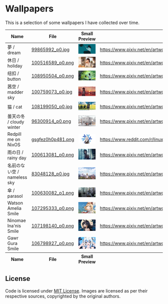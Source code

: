 # Wallpapers

This is a selection of some wallpapers I have collected over time.

<table>
    <thead>
        <tr>
            <th>Name</th>
            <th>File</th>
            <th>Small Preview</th>
            <th>Source</th>
        </tr>
    </thead>
    <tbody>
        <tr>
            <td>夢 / dream</td>
            <td><a href="./99865992_p0.jpg">99865992_p0.jpg</a></td>
            <td><img src="./thumbs/99865992_p0.jpg"></td>
            <td><a href="https://www.pixiv.net/en/artworks/99865992" rel="external nofollow" target="_blank">https://www.pixiv.net/en/artworks/99865992</a></td>
        </tr>
        <tr>
            <td>休日 / holiday</td>
            <td><a href="./100516589_p0.png">100516589_p0.png</a></td>
            <td><img src="./thumbs/100516589_p0.png"></td>
            <td><a href="https://www.pixiv.net/en/artworks/100516589" rel="external nofollow" target="_blank">https://www.pixiv.net/en/artworks/100516589</a></td>
        </tr>
        <tr>
            <td>纽扣 / button</td>
            <td><a href="./108950504_p0.png">108950504_p0.png</a></td>
            <td><img src="./thumbs/108950504_p0.png"></td>
            <td><a href="https://www.pixiv.net/en/artworks/108950504" rel="external nofollow" target="_blank">https://www.pixiv.net/en/artworks/108950504</a></td>
        </tr>
        <tr>
            <td>茜空 / madder sky</td>
            <td><a href="./100759073_p0.jpg">100759073_p0.jpg</a></td>
            <td><img src="./thumbs/100759073_p0.jpg"></td>
            <td><a href="https://www.pixiv.net/en/artworks/100759073" rel="external nofollow" target="_blank">https://www.pixiv.net/en/artworks/100759073</a></td>
        </tr>
        <tr>
            <td>猫 / cat</td>
            <td><a href="./108199050_p0.jpg">108199050_p0.jpg</a></td>
            <td><img src="./thumbs/108199050_p0.jpg"></td>
            <td><a href="https://www.pixiv.net/en/artworks/108199050" rel="external nofollow" target="_blank">https://www.pixiv.net/en/artworks/108199050</a></td>
        </tr>
        <tr>
            <td>曇天の冬 / cloudy winter</td>
            <td><a href="./96300914_p0.png">96300914_p0.png</a></td>
            <td><img src="./thumbs/96300914_p0.png"></td>
            <td><a href="https://www.pixiv.net/en/artworks/96300914" rel="external nofollow" target="_blank">https://www.pixiv.net/en/artworks/96300914</a></td>
        </tr>
        <tr>
            <td>Redpill me on NixOS</td>
            <td><a href="./gsgfez0h0p481.png">gsgfez0h0p481.png</a></td>
            <td><img src="./thumbs/gsgfez0h0p481.png"></td>
            <td><a href="https://www.reddit.com/r/linuxmasterrace/comments/rd5uxt/redpill_me_on_nixos_rlinuxmasterrace/" rel="external nofollow" target="_blank">https://www.reddit.com/r/linuxmasterrace/comments/rd5uxt/redpill_me_on_nixos_rlinuxmasterrace/</a></td>
        </tr>
        <tr>
            <td>雨の日 / rainy day</td>
            <td><a href="./100613081_p0.png">100613081_p0.png</a></td>
            <td><img src="./thumbs/100613081_p0.png"></td>
            <td><a href="https://www.pixiv.net/en/artworks/100613081" rel="external nofollow" target="_blank">https://www.pixiv.net/en/artworks/100613081</a></td>
        </tr>
        <tr>
            <td>名前のない空 / nameless sky</td>
            <td><a href="./83048128_p0.jpg">83048128_p0.jpg</a></td>
            <td><img src="./thumbs/83048128_p0.jpg"></td>
            <td><a href="https://www.pixiv.net/en/artworks/83048128" rel="external nofollow" target="_blank">https://www.pixiv.net/en/artworks/83048128</a></td>
        </tr>
        <tr>
            <td>傘 / parasol</td>
            <td><a href="./100630082_p1.png">100630082_p1.png</a></td>
            <td><img src="./thumbs/100630082_p1.png"></td>
            <td><a href="https://www.pixiv.net/en/artworks/100630082" rel="external nofollow" target="_blank">https://www.pixiv.net/en/artworks/100630082</a></td>
        </tr>
        <tr>
            <td>Watson Amelia Smile</td>
            <td><a href="./107295333_p0.png">107295333_p0.png</a></td>
            <td><img src="./thumbs/107295333_p0.png"></td>
            <td><a href="https://www.pixiv.net/en/artworks/107295333" rel="external nofollow" target="_blank">https://www.pixiv.net/en/artworks/107295333</a></td>
        </tr>
        <tr>
            <td>Ninomae Ina'nis Smile</td>
            <td><a href="./107198140_p0.png">107198140_p0.png</a></td>
            <td><img src="./thumbs/107198140_p0.png"></td>
            <td><a href="https://www.pixiv.net/en/artworks/107198140" rel="external nofollow" target="_blank">https://www.pixiv.net/en/artworks/107198140</a></td>
        </tr>
        <tr>
            <td>Gawr Gura Smile</td>
            <td><a href="./106798927_p0.png">106798927_p0.png</a></td>
            <td><img src="./thumbs/106798927_p0.png"></td>
            <td><a href="https://www.pixiv.net/en/artworks/106798927" rel="external nofollow" target="_blank">https://www.pixiv.net/en/artworks/106798927</a></td>
        </tr>
    <tfoot>
        <tr>
            <th>Name</th>
            <th>File</th>
            <th>Small Preview</th>
            <th>Source</th>
        </tr>
    </tfoot>
</table>

## License

Code is licensed under [MIT License](./LICENSE). Images are licensed as per
their respective sources, copyrighted by the original authors.

<!-- vim: set ft=markdown: -->
